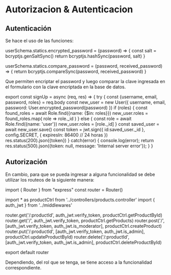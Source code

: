 # Autorizacion & Autenticacion

## Autenticación

Se hace el uso de las funciones:

userSchema.statics.encrypted_password = (password) => {
    const salt = bcryptjs.genSaltSync()
    return bcryptjs.hashSync(password, salt)
}

userSchema.statics.compare_password = (password, received_password) => {
    return bcryptjs.compareSync(password, received_password)
}

Que permiten encriptar el password y luego comparar la clave ingresada en el formulario con la clave encriptada en la base de datos.

export const signUp = async (req, res) => {
    try {
        const {username, email, password, roles} = req.body
        const new_user = new User({ 
            username, 
            email, 
            password: User.encrypted_password(password) 
        })
        if (roles) {
            const found_roles = await Role.find({name: {$in: roles}})
            new_user.roles = found_roles.map( role => role._id )
        } else {
            const role = await Role.find({name: 'user'})
            new_user.roles = [role._id]
        }
        const saved_user = await new_user.save()
        const token = jwt.sign({ id:saved_user._id }, config.SECRET, {
            expiresIn: 86400 // 24 horas
        })
        res.status(200).json({token})
    } catch(error) {
        console.log(error);
        return res.status(500).json({token: null, message: 'Internal server error'});
    }
}

## Autorización

En cambio, para que se pueda ingresar a alguna funcionalidad se debe utilizar los routeos de la siguiente manera:

import { Router } from "express"
const router = Router()

import * as productCtrl from '../controllers/products.controller'
import { auth_jwt } from '../middlewares'

router.get('/:productId', auth_jwt.verify_token, productCtrl.getProductById)
router.get('/', auth_jwt.verify_token, productCtrl.getProducts)
router.post('/', [auth_jwt.verify_token, auth_jwt.is_moderator], productCtrl.createProduct)
router.put('/:productId', [auth_jwt.verify_token, auth_jwt.is_admin], productCtrl.updateProductById)
router.delete('/:productId', [auth_jwt.verify_token, auth_jwt.is_admin], productCtrl.deleteProductById)

export default router

Dependiendo, del rol que se tenga, se tiene acceso a la funcionalidad correspondiente.

